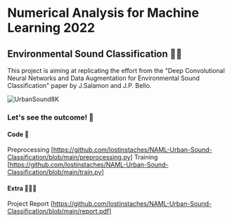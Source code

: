 
# Numerical Analysis for Machine Learning 2022

  
## Environmental Sound Classification 👷🏼

This project is aiming at replicating the effort from the "Deep Convolutional Neural Networks and Data Augmentation for Environmental Sound Classification" paper by J.Salamon and J.P. Bello.

![UrbanSound8K](https://www.noisyplanet.nidcd.nih.gov/sites/noisyplanet/files/ContentImages/HaveYouHeard/Tribeca_district_NY.jpg)

### Let's see the outcome!   👀

#### Code  🤖
Preprocessing [https://github.com/lostinstaches/NAML-Urban-Sound-Classification/blob/main/preprocessing.py]
Training [https://github.com/lostinstaches/NAML-Urban-Sound-Classification/blob/main/train.py]

#### Extra 👩🏼‍🏫
Project Report [https://github.com/lostinstaches/NAML-Urban-Sound-Classification/blob/main/report.pdf]
  
